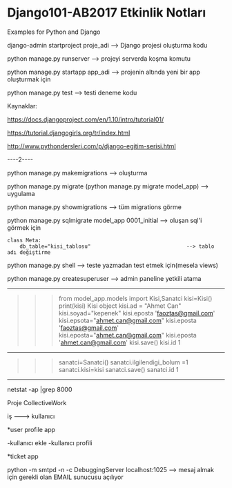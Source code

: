# Django101-AB2017 Etkinlik Notları
Examples for Python and Django 

django-admin startproject proje_adi --> Django projesi oluşturma kodu

python manage.py runserver --> projeyi serverda koşma komutu

python manage.py startapp app_adi --> projenin altında yeni bir app oluşturmak için

python manage.py test --> testi deneme kodu

Kaynaklar:

https://docs.djangoproject.com/en/1.10/intro/tutorial01/

https://tutorial.djangogirls.org/tr/index.html

http://www.pythondersleri.com/p/django-egitim-serisi.html



----2----




python manage.py makemigrations                               --> oluşturma

python manage.py migrate (python manage.py migrate model_app) --> uygulama

python manage.py showmigrations --> tüm migrations görme

python manage.py sqlmigrate model_app 0001_initial            --> oluşan sql'i görmek için

    class Meta:
        db_table="kisi_tablosu"                               --> tablo adı değiştirme


python manage.py shell                                        --> teste yazmadan test etmek için(mesela views)

python manage.py createsuperuser                              --> admin paneline yetkili atama

**********

>>> from model_app.models import Kisi,Sanatci
>>> kisi=Kisi()
>>> print(kisi)
Kisi object
>>> kisi.ad = "Ahmet Can"
>>> kisi.soyad="kepenek"
>>> kisi.eposta
'faoztas@gmail.com'
>>> kisi.epsota="ahmet.can@gmail.com"
>>> kisi.eposta
'faoztas@gmail.com'
>>> kisi.eposta="ahmet.can@gmail.com"
>>> kisi.eposta
'ahmet.can@gmail.com'
>>> kisi.save()
>>> kisi.id
1

--------------------

>>> sanatci=Sanatci()
>>> sanatci.ilgilendigi_bolum =1
>>> sanatci.kisi=kisi
>>> sanatci.save()
>>> sanatci.id
1


***************



netstat -ap |grep 8000










Proje CollectiveWork

iş ---> kullanıcı

*user profile app

-kullanıcı ekle
-kullanıcı profili

*ticket app


python -m smtpd -n -c DebuggingServer localhost:1025 --> mesaj almak için gerekli olan EMAIL sunucusu açılıyor

